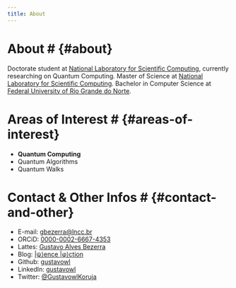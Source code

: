 ```yaml
---
title: About
---
```

# About # {#about}
Doctorate student at
[National Laboratory for Scientific Computing](https://www.lncc.br/),
currently researching on Quantum Computing.
Master of Science at
[National Laboratory for Scientific Computing](https://www.lncc.br/).
Bachelor in Computer Science at
[Federal University of Rio Grande do Norte](https://www.ufrn.br/).

# Areas of Interest # {#areas-of-interest}
* **Quantum Computing**
* Quantum Algorithms
* Quantum Walks
<!--* Quantum Information -->
<!--* Quantum Logic -->
<!--* Concurrent and Parallel Computing -->
<!--* Image Processing -->
<!--* Computer Vision -->
<!--* Computer Networks-->

# Contact & Other Infos # {#contact-and-other}
* E-mail: <a href="mailto:gbezerra@lncc.br" target="_blank">gbezerra@lncc.br</a>
* ORCiD: <a href="https://orcid.org/0000-0002-6667-4353" target="_blank">0000-0002-6667-4353</a>
* Lattes: <a href="http://lattes.cnpq.br/5221852804691948" target="_blank">Gustavo Alves Bezerra</a>
* Blog: <a href="https://psiencephiction.wordpress.com/" target="_blank">\|ψ⟩ence \|φ⟩ction</a>
* Github: <a href="https://github.com/gustavowl/" target="_blank">gustavowl</a>
* LinkedIn: <a href="https://www.linkedin.com/in/gustavowl/" target="_blank">gustavowl</a>
* Twitter: <a href="https://twitter.com/GustavowlKoruja" target = "_blank">@GustavowlKoruja</a>

